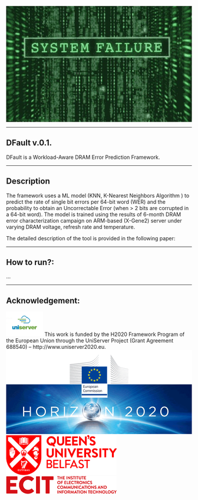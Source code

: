 <img align="center" src="images/system_failure.jpg">

--------------------------------------------------
DFault v.0.1.
--------------------------------------------------
DFault is a Workload-Aware DRAM Error Prediction Framework.

--------------------------------------------------
Description
--------------------------------------------------
The framework uses a ML model (KNN, K-Nearest Neighbors Algorithm
) to predict the rate of single bit errors per 64-bit word (WER) and the probability to obtain an Uncorrectable Error (when > 2 bits are corrupted in a 64-bit word). The model is trained using the results of 6-month DRAM error characterization campaign on ARM-based (X-Gene2) server under varying DRAM voltage, refresh rate and temperature.

The detailed description of the tool is provided in the following paper:

--------------------
How to run?:
--------------------
 ...

--------------------
Acknowledgement:
--------------------
<img src="images/uniserver.jpg" alt="drawing" width="100"/>
This work is funded by the H2020 Framework Program of the
European Union through the UniServer Project (Grant Agreement
688540) – http://www.uniserver2020.eu.
<img src="images/horizon2020-eu-commission-logo-8.png">

<img src="images/qub_logo.jpg" alt="drawing" width="300"/>

<img src="images/ecit_logo.png" alt="drawing" width="300"/>
